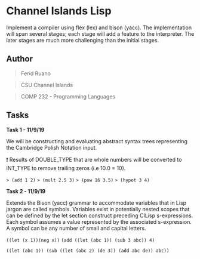 # Channel Islands Lisp
Implement a compiler using flex (lex) and bison (yacc). The implementation will span several stages; each stage will add a feature to the interpreter. The later stages are much more challenging than the initial stages.

## Author
> Ferid Ruano

> CSU Channel Islands

> COMP 232 - Programming Languages


## Tasks
**Task 1 - 11/9/19**

We will be constructing and evaluating abstract syntax trees representing the Cambridge Polish Notation input.

:exclamation: Results of DOUBLE_TYPE that are whole numbers will be converted to INT_TYPE to remove trailing zeros (i.e 10.0 = 10).

`> (add 1 2)`
`> (mult 2.5 3)`
`> (pow 16 3.5)`
`> (hypot 3 4)`

**Task 2 - 11/9/19**

Extends the Bison (yacc) grammar to accommodate variables that in Lisp jargon are called symbols. Variables exist in potentially nested scopes that can be defined by the let section construct preceding CILisp s-expressions. Each symbol assumes a value represented by the associated s-expression. A symbol can be any number of small and capital letters.

`((let (x 1))(neg x))`
`(add ((let (abc 1)) (sub 3 abc)) 4)`

`((let (abc 1)) (sub ((let (abc 2) (de 3)) (add abc de)) abc))`
